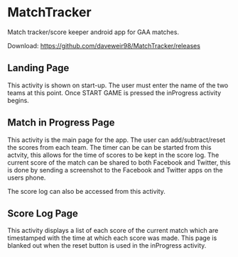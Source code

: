# MatchTracker
Match tracker/score keeper android app for GAA matches.

Download: https://github.com/daveweir98/MatchTracker/releases
## Landing Page
 
This activity is shown on start-up. The user must enter the name of the two teams at this point.
Once START GAME is pressed the inProgress activity begins.
 
## Match in Progress Page
 
This activity is the main page for the app. The user can add/subtract/reset the scores from each team.
The timer can be can be started from this actvity, this allows for the time of scores to be kept in the score log.
The current score of the match can be shared to both Facebook and Twitter, this is done by sending a screenshot to the Facebook 
and Twitter apps on the users phone.
 
The score log can also be accessed from this activity.
 
## Score Log Page
 
This activity displays a list of each score of the current match which are timestamped with the time at which each score was made.
This page is blanked out when the reset button is used in the inProgress activity.

